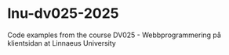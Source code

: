 # lnu-dv025-2025
Code examples from the course DV025 - Webbprogrammering på klientsidan at Linnaeus University
